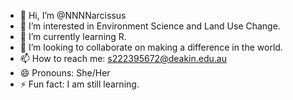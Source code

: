 - 👋 Hi, I’m @NNNNarcissus
- 👀 I’m interested in Environment Science and Land Use Change.
- 🌱 I’m currently learning R.
- 💞️ I’m looking to collaborate on making a difference in the world.
- 📫 How to reach me: s222395672@deakin.edu.au
- 😄 Pronouns: She/Her
- ⚡ Fun fact: I am still learning.

<!---
NNNNarcissus/NNNNarcissus is a ✨ special ✨ repository because its `README.md` (this file) appears on your GitHub profile.
You can click the Preview link to take a look at your changes.
--->
